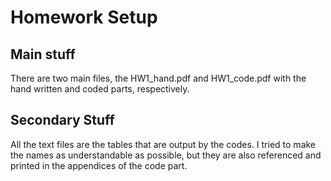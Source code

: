 # Homework Setup

## Main stuff
There are two main files, the HW1_hand.pdf and HW1_code.pdf with the 
hand written and coded parts, respectively.

## Secondary Stuff
All the text files are the tables that are output by the codes. I tried 
to make the names as understandable as possible, but they are also 
referenced and printed in the appendices of the code part.

 


